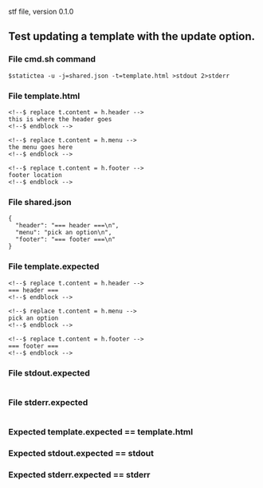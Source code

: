 stf file, version 0.1.0

## Test updating a template with the update option.

### File cmd.sh command

~~~
$statictea -u -j=shared.json -t=template.html >stdout 2>stderr
~~~

### File template.html

~~~
<!--$ replace t.content = h.header -->
this is where the header goes
<!--$ endblock -->

<!--$ replace t.content = h.menu -->
the menu goes here
<!--$ endblock -->

<!--$ replace t.content = h.footer -->
footer location
<!--$ endblock -->
~~~

### File shared.json

~~~
{
  "header": "=== header ===\n",
  "menu": "pick an option\n",
  "footer": "=== footer ===\n"
}
~~~

### File template.expected

~~~
<!--$ replace t.content = h.header -->
=== header ===
<!--$ endblock -->

<!--$ replace t.content = h.menu -->
pick an option
<!--$ endblock -->

<!--$ replace t.content = h.footer -->
=== footer ===
<!--$ endblock -->
~~~

### File stdout.expected

~~~
~~~

### File stderr.expected

~~~
~~~

### Expected template.expected == template.html
### Expected stdout.expected == stdout
### Expected stderr.expected == stderr
